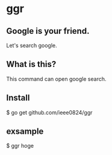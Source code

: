 # ggr

## Google is your friend.
Let's search google.

## What is this?
This command can open google search.

## Install
$ go get github.com/ieee0824/ggr

## exsample
$ ggr hoge
